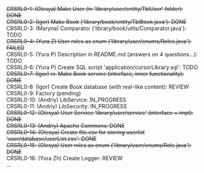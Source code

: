 ~~CRSRL0-1: (Olesya) Make User (in 'library/user/entity/TblUser' folder): DONE~~ <br />
~~CRSRL0-2: (Igor) Make Book ('library/book/entity/TblBook.java'): DONE~~ <br />
CRSRL0-3: (Maryna) Comparator ('library/book/utils/Comparator.java'): TODO <br />
~~CRSRL0-4: (Yura Z) User roles as enum ('library/user/enums/Roles.java'): FAILED~~ <br />
CRSRL0-5: (Yura P) Description in README.md (answers on 4 questions...): TODO <br />
CRSRL0-6: (Yura P) Create SQL script 'application/cursorLibrary.sql': TODO <br />
~~CRSRL0-7: (Igor) re-Make Book service (interface, inner functionality): DONE~~ <br />
CRSRL0-8: (Igor) Create Book database (with real-like content): REVIEW <br />
CRSRL0-9: Factory (pending) <br />
CRSRL0-10: (Andriy) LibService: IN_PROGRESS <br />
CRSRL0-11: (Andriy) LibSecurity: IN_PROGRESS <br />
~~CRSRL0-12: (Olesya) User Service 'library/user/service' (interface + impl): DONE~~ <br />
~~CRSRL0-13: (Andriy) Apache Commons: DONE <br />~~
~~CRSRL0-14: (Olesya) Create file.csv for storing userlist 'user/database/userList.csv': DONE~~ <br />
~~CRSRL0-15: (Olesya) User roles as enum ('library/user/enums/Role.java'): DONE~~ <br />
CRSRL0-16: (Yura Zh) Create Logger: REVIEW <br />
...